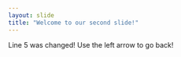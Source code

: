 ```yaml
---
layout: slide
title: "Welcome to our second slide!"
---
```

Line 5 was changed!
Use the left arrow to go back!
